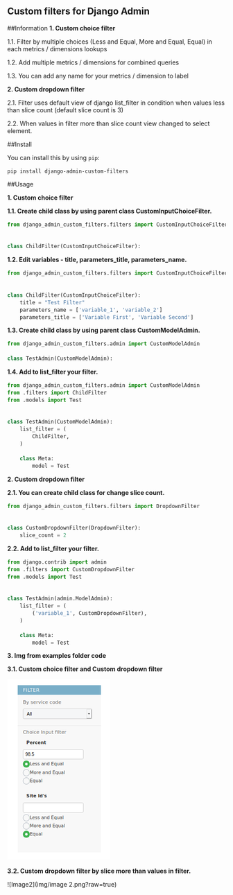 Custom filters for Django Admin
-
##Information
**1. Custom choice filter**

1.1. Filter by multiple choices 
(Less and Equal, More and Equal, Equal) in each metrics / dimensions lookups

1.2. Add multiple metrics / dimensions for combined queries

1.3. You can add any name for your metrics / dimension to label

**2. Custom dropdown filter**

2.1. Filter uses default view of django list_filter in condition 
when values less than slice count (default slice count is 3)

2.2. When values in filter more than slice count view changed 
to select element.

##Install

You can install this by using `pip`:
```shell
pip install django-admin-custom-filters
```

##Usage

**1. Custom choice filter**

**1.1. Create child class by using parent class CustomInputChoiceFilter.**
```python
from django_admin_custom_filters.filters import CustomInputChoiceFilter


class ChildFilter(CustomInputChoiceFilter):
```
**1.2. Edit variables - title, parameters_title, parameters_name.**
```python
from django_admin_custom_filters.filters import CustomInputChoiceFilter


class ChildFilter(CustomInputChoiceFilter):
    title = "Test Filter"
    parameters_name = ['variable_1', 'variable_2']
    parameters_title = ['Variable First', 'Variable Second']
```
**1.3. Create child class by using parent class CustomModelAdmin.**
```python
from django_admin_custom_filters.admin import CustomModelAdmin

class TestAdmin(CustomModelAdmin):
```
**1.4. Add to list_filter your filter.**
```python
from django_admin_custom_filters.admin import CustomModelAdmin
from .filters import ChildFilter
from .models import Test


class TestAdmin(CustomModelAdmin):
    list_filter = (
        ChildFilter,
    )

    class Meta:
        model = Test
```
**2. Custom dropdown filter**

**2.1. You can create child class for change slice count.**
```python
from django_admin_custom_filters.filters import DropdownFilter


class CustomDropdownFilter(DropdownFilter):
    slice_count = 2
```
**2.2. Add to list_filter your filter.**
```python
from django.contrib import admin
from .filters import CustomDropdownFilter
from .models import Test


class TestAdmin(admin.ModelAdmin):
    list_filter = (
        ('variable_1', CustomDropdownFilter),
    )

    class Meta:
        model = Test
```
**3. Img from examples folder code**

**3.1. Custom choice filter and Custom dropdown filter**

![Image](img/image.png?raw=true)

**3.2. Custom dropdown filter by slice more than values in filter.**

![Image2](img/image 2.png?raw=true)
